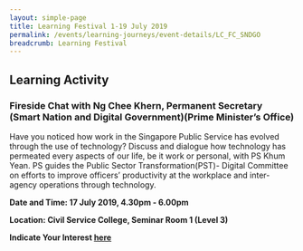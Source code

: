 ```yaml
---
layout: simple-page
title: Learning Festival 1-19 July 2019
permalink: /events/learning-journeys/event-details/LC_FC_SNDGO
breadcrumb: Learning Festival
---
```


## Learning Activity
### Fireside Chat with Ng Chee Khern, Permanent Secretary (Smart Nation and Digital Government)(Prime Minister’s Office) 

Have you noticed how work in the Singapore Public Service has evolved through the use of technology? Discuss and dialogue how technology has permeated every aspects of our life, be it work or personal, with PS Khum Yean. PS guides the Public Sector Transformation(PST)- Digital Committee on efforts to improve officers’ productivity at the workplace and inter-agency operations through technology. 

**Date and Time: 17 July 2019, 4.30pm - 6.00pm** 

**Location: Civil Service College, Seminar Room 1 (Level 3)** 

**Indicate Your Interest [here](https://www.eventbrite.sg/e/step-into-my-shoes-making-a-difference-as-a-probation-officer-tickets-61082209533)** 

